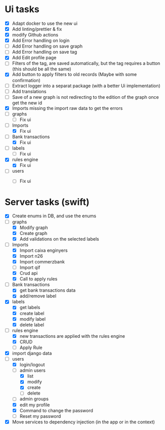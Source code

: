 # Ui tasks
* [x] Adapt docker to use the new ui
* [x] Add linting/prettier & fix
* [x] modify Github actions
* [x] Add Error handling on login
* [ ] Add Error handling on save graph
* [ ] Add Error handling on save tag
* [x] Add Edit profile page
* [ ] Filters of the tag, are saved automatically, but the tag requires a button (this should be all the same)
* [x] Add button to apply filters to old records (Maybe with some confirmation)
* [ ] Extract logger into a separat package (with a better Ui implementation)
* [ ] Add translations
* [ ] Save of a new graph is not redirecting to the edition of the graph once get the new id
* [x] Imports missing the import raw data to get the errors
* [ ] graphs
  * [ ] Fix ui
* [ ] Imports
  * [x] Fix ui
* [ ] Bank transactions
  * [x] Fix ui
* [ ] labels
  * [ ] Fix ui
* [x] rules engine
  * [x] Fix ui
* [ ] users
  * [ ] Fix ui


# Server tasks (swift)
* [x] Create enums in DB, and use the enums
* [ ] graphs
  * [x] Modify graph
  * [x] Create graph
  * [x] Add validations on the selected labels
* [ ] Imports
  * [x] Import caixa enginyers
  * [x] Import n26
  * [x] Import commerzbank
  * [ ] Import qif
  * [x] Crud api
  * [x] Call to apply rules
* [ ] Bank transactions
  * [x] get bank transactions data
  * [x] add/remove label
* [x] labels
  * [x] get labels
  * [x] create label
  * [x] modify label
  * [x] delete label
* [ ] rules engine
  * [x] new transactions are applied with the rules engine
  * [x] CRUD
  * [ ] Apply Rule
* [x] import django data
* [ ] users
  * [x] login/logout
  * [ ] admin users
    * [x] list
    * [x] modify
    * [x] create
    * [ ] delete
  * [ ] admin groups
  * [x] edit my profile
  * [x] Command to change the password
  * [ ] Reset my password
* [x] Move services to dependency injection (in the app or in the context)
